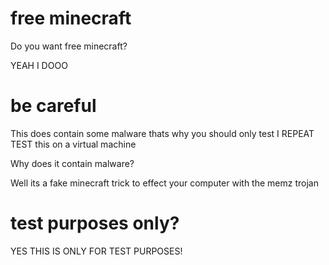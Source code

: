 # free minecraft

Do you want free minecraft?

YEAH I DOOO

# be careful

This does contain some malware thats why you should only test I REPEAT TEST this on a virtual machine

Why does it contain malware?

Well its a fake minecraft trick to effect your computer with the memz trojan

# test purposes only?

YES THIS IS ONLY FOR TEST PURPOSES!
